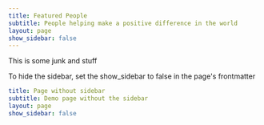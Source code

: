 ```yaml
---
title: Featured People
subtitle: People helping make a positive difference in the world
layout: page
show_sidebar: false
---
```


This is some junk and stuff

To hide the sidebar, set the show_sidebar to false in the page's frontmatter

```yml
title: Page without sidebar
subtitle: Demo page without the sidebar
layout: page
show_sidebar: false
```